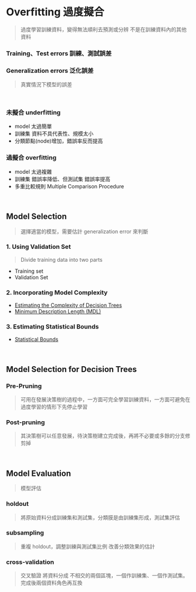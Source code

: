 # Overfitting 過度擬合
> 過度學習訓練資料，變得無法順利去預測或分辨 不是在訓練資料內的其他資料

### Training、Test errors 訓練、測試誤差
### Generalization errors 泛化誤差
  > 真實情況下模型的誤差

</br>

### 未擬合 underfitting
* model 太過簡單
* 訓練集 資料不具代表性、規模太小
* 分類節點(node)增加，錯誤率反而提高
### 過擬合 overfitting
* model 太過複雜
* 訓練集 錯誤率降低、但測試集 錯誤率提高
* 多重比較規則 Multiple Comparison Procedure

</br>

## Model Selection
> 選擇適當的模型，需要估計 generalization error 來判斷

### 1. Using Validation Set
> Divide training data into two parts 
* Training set
* Validation Set

### 2. Incorporating Model Complexity
* [Estimating the Complexity of Decision Trees](https://github.com/fuhsaio/BDLabNotes/blob/main/src/Estimating%20the%20Complexity%20of%20Decision%20Trees.pdf)  
* [Minimum Description Length (MDL)](https://github.com/fuhsaio/BDLabNotes/blob/main/src/Minimum%20Description%20Length%20(MDL).pdf)

### 3. Estimating Statistical Bounds
* [Statistical Bounds](https://github.com/fuhsaio/BDLabNotes/blob/main/src/Statistical%20Bounds.pdf)

</br>

## Model Selection for Decision Trees
### Pre-Pruning
> 可用在發展決策樹的過程中，一方面可完全學習訓練資料，一方面可避免在過度學習的情形下先停止學習

### Post-pruning
> 其決策樹可以任意發展，待決策樹建立完成後，再將不必要或多餘的分支修剪掉

</br>

## Model Evaluation
> 模型評估

### holdout
> 將原始資料分成訓練集和測試集，分類膜是由訓練集形成，測試集評估

### subsampling
> 重複 holdout，調整訓練與測試集比例 改善分類效果的估計

### cross-validation
> 交叉驗證
> 將資料分成 不相交的兩個區塊，一個作訓練集、一個作測試集。
> 完成後兩個資料角色再互換

